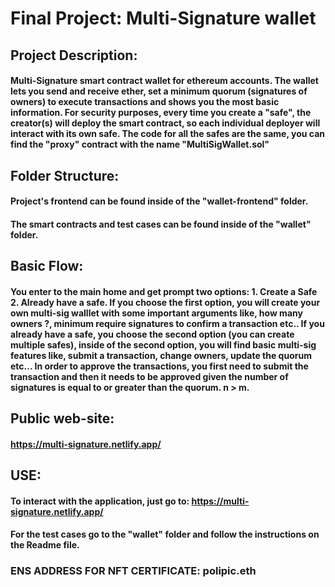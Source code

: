 # Final Project: Multi-Signature wallet
## Project Description: 
#### Multi-Signature smart contract wallet for ethereum accounts. The wallet lets you send and receive ether, set a minimum quorum (signatures of owners) to execute transactions and shows you the most basic information. For security purposes, every time you create a "safe", the creator(s) will deploy the smart contract, so each individual deployer will interact with its own safe. The code for all the safes are the same, you can find the "proxy" contract with the name "MultiSigWallet.sol"
## Folder Structure:
####  Project's frontend can be found inside of the "wallet-frontend" folder.

#### The smart contracts and test cases can be found inside of the "wallet" folder.

## Basic Flow:
#### You enter to the main home and get prompt two options: 1. Create a Safe 2. Already have a safe. If you choose the first option, you will create your own multi-sig walllet with some important arguments like, how many owners ?, minimum require signatures to confirm a transaction etc.. If you already have a safe, you choose the second option (you can create multiple safes), inside of the second option, you will find basic multi-sig features like, submit a transaction, change owners, update the quorum etc... In order to approve the transactions, you first need to submit the transaction and then it needs to be approved given the number of signatures is equal to or greater than the quorum. n > m.

## Public web-site: 

#### https://multi-signature.netlify.app/

## USE:

#### To interact with the application, just go to:  https://multi-signature.netlify.app/
#### For the test cases go to the "wallet" folder and follow the instructions on the Readme file.


### ENS ADDRESS FOR NFT CERTIFICATE: polipic.eth

